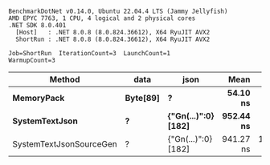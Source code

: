 ```

BenchmarkDotNet v0.14.0, Ubuntu 22.04.4 LTS (Jammy Jellyfish)
AMD EPYC 7763, 1 CPU, 4 logical and 2 physical cores
.NET SDK 8.0.401
  [Host]   : .NET 8.0.8 (8.0.824.36612), X64 RyuJIT AVX2
  ShortRun : .NET 8.0.8 (8.0.824.36612), X64 RyuJIT AVX2

Job=ShortRun  IterationCount=3  LaunchCount=1  
WarmupCount=3  

```
| Method                  | data     | json                | Mean      | Error      | StdDev   | Min       | Max       | Gen0   | Allocated |
|------------------------ |--------- |-------------------- |----------:|-----------:|---------:|----------:|----------:|-------:|----------:|
| **MemoryPack**              | **Byte[89]** | **?**                   |  **54.10 ns** |   **5.601 ns** | **0.307 ns** |  **53.82 ns** |  **54.43 ns** | **0.0012** |     **104 B** |
| **SystemTextJson**          | **?**        | **{&quot;Gn(...)&quot;:0} [182]** | **952.44 ns** |  **19.522 ns** | **1.070 ns** | **951.23 ns** | **953.25 ns** |      **-** |     **104 B** |
| SystemTextJsonSourceGen | ?        | {&quot;Gn(...)&quot;:0} [182] | 941.27 ns | 165.089 ns | 9.049 ns | 935.32 ns | 951.69 ns |      - |     104 B |
